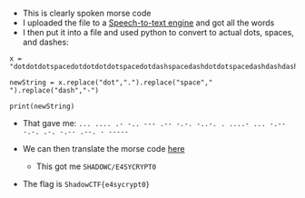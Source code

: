 * This is clearly spoken morse code
* I uploaded the file to a [Speech-to-text engine](https://speech-to-text-demo.ng.bluemix.net/) and got all the words
* I then put it into a file and used python to convert to actual dots, spaces, and dashes: 

```python3
x = "dotdotdotspacedotdotdotdotspacedotdashspacedashdotdotspacedashdashdashspacedotdashdashspacedashdotdashdotspacedashdotdotdashdotspacedotspacedotdotdotdotdashspacedotdotdotspacedashdotdashdashspacedashdotdashdotspacedotdashdotspacedashdotdashdashspacedotdashdashdotspacedashspacedashdashdashdashdash"

newString = x.replace("dot",".").replace("space"," ").replace("dash","-")

print(newString)
```
* That gave me: `... .... .- -.. --- .-- -.-. -..-. . ....- ... -.-- -.-. .-. -.-- .--. - -----`

* We can then translate the morse code [here](https://morsecode.world/international/translator.html)
	* This got me `SHADOWC/E4SYCRYPT0`

* The flag is `ShadowCTF{e4sycrypt0}`


